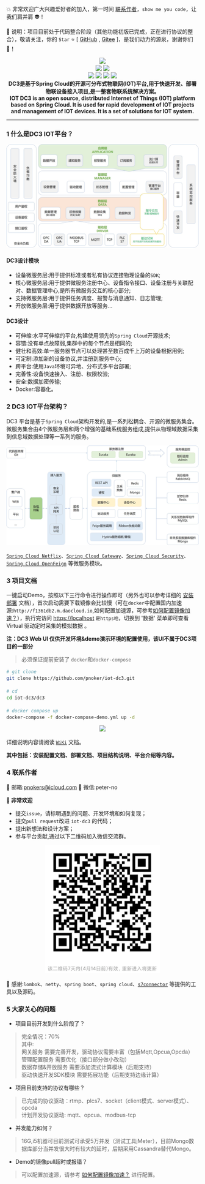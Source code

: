 :boom: 非常欢迎广大兴趣爱好者的加入，第一时间 [联系作者](#6-联系作者)，`show me you code`，让我们肩并肩 :alien:！
>
:rocket: 说明：项目目前处于代码整合阶段（其他功能初版已完成，正在进行协议的整合），敬请关注，你的 `Star` :star: [ [GitHub](https://github.com/pnoker/iot-dc3) , [Gitee](https://gitee.com/pnoker/iot-dc3) ]，是我们动力的源泉，谢谢你们 :tada:！

<p align="center">
    <img src="./dc3/images/iot-dc3-logo.png" width="400"><br>
    <a href="https://travis-ci.org/pnoker/iot-dc3"><img src="https://travis-ci.org/pnoker/iot-dc3.svg?branch=master"></a>
    <a href="https://codecov.io/gh/pnoker/iot-dc3"><img src="https://codecov.io/gh/pnoker/iot-dc3/branch/master/graph/badge.svg"></a><br>
	<a><img src="https://img.shields.io/badge/JDK-1.8-green.svg"></a>
	<a><img src="https://img.shields.io/badge/Spring Boot-2.2.4.RELEASE-blue.svg"></a>
	<a><img src="https://img.shields.io/badge/Spring Cloud-Hoxton.SR1-blue.svg"></a>
	<a href="https://github.com/pnoker/iot-dc3/blob/master/LICENSE"><img src="https://img.shields.io/github/license/pnoker/iot-dc3.svg"></a>	
	<br><strong>DC3是基于Spring Cloud的开源可分布式物联网(IOT)平台,用于快速开发、部署物联设备接入项目,是一整套物联系统解决方案。<br>IOT DC3 is an open source, distributed Internet of Things (IOT) platform based on Spring Cloud. It is used for rapid development of IOT projects and management of IOT devices. It is a set of solutions for IOT system.</strong>
</p>

------

### 1 什么是DC3 IOT平台？

 ![iot-dc3-architecture](dc3/images/iot-dc3-architecture1.jpg)

#### DC3设计模块

 * 设备微服务层:用于提供标准或者私有协议连接物理设备的`SDK`;
 * 核心微服务层:用于提供微服务注册中心、设备指令接口、设备注册与关联配对、数据管理中心,是所有微服务交互的核心部分;
 * 支持微服务层:用于提供任务调度、报警与消息通知、日志管理;
 * 开放微服务层:用于提供数据开放等服务...

#### DC3设计

 * 可伸缩:水平可伸缩的平台,构建使用领先的`Spring Cloud`开源技术;
 * 容错:没有单点故障弱,集群中的每个节点是相同的;
 * 健壮和高效:单一服务器节点可以处理甚至数百成千上万的设备根据用例;
 * 可定制:添加新的设备协议,并注册到服务中心;
 * 跨平台:使用`Java`环境可异地、分布式多平台部署;
 * 完善性:设备快速接入、注册、权限校验;
 * 安全:数据加密传输;
 * Docker:容器化。

### 2 DC3 IOT平台架构？

DC3 平台是基于`Spring Cloud`架构开发的,是一系列松耦合、开源的微服务集合。
微服务集合由4个微服务层和两个增强的基础系统服务组成,提供从物理域数据采集到信息域数据处理等一系列的服务。

![iot-dc3-architecture](dc3/images/iot-dc3-architecture2.jpg)

[`Spring Cloud Netflix`](https://cloud.spring.io/spring-cloud-netflix)、[`Spring Cloud Gateway`](https://cloud.spring.io/spring-cloud-gateway)、[`Spring Cloud Security`](https://cloud.spring.io/spring-cloud-security)、[`Spring Cloud OpenFeign`](https://cloud.spring.io/spring-cloud-openfeign) 等微服务模块。

### 3 项目文档

一键启动Demo，按照以下三行命令进行操作即可（另外也可以参考详细的 [安装部署](https://github.com/pnoker/iot-dc3/wiki/%E5%AE%89%E8%A3%85%E9%85%8D%E7%BD%AE) 文档），首次启动需要下载镜像会比较慢（可在`docker`中配置国内加速源:`http://f1361db2.m.daocloud.io`,如何配置加速源，可参考[如何配置镜像加速？](https://github.com/pnoker/iot-dc3/wiki/Docker%E5%8A%A0%E9%80%9F)），执行完访问 [https://localhost](https://localhost:8000) `是https哈`，切换到 '数据' 菜单即可查看 Virtual 驱动定时采集的模拟数据 。

**注：DC3 Web UI 仅供开发环境&demo演示环境的配置使用，该UI不属于DC3项目的一部分**

> 必须保证提前安装了 `docker`和`docker-compose`

```bash
# git clone
git clone https://github.com/pnoker/iot-dc3.git

# cd
cd iot-dc3/dc3

# docker compose up
docker-compose -f docker-compose-demo.yml up -d
```

<p align="center">
<img src="./dc3/images/iot-dc3-web.png"><br>
</p>

详细说明内容请阅读 [`WiKi`](https://github.com/pnoker/iot-dc3/wiki) 文档。

**其中包括：安装配置文档、部署文档、项目结构说明、平台介绍等内容。**

### 4 联系作者

:whale2: 邮箱:pnokers@icloud.com
:speech_balloon: 微信:peter-no

**:mega: 非常欢迎**
 - 提交`issue`，请标明遇到的问题、开发环境和如何复现；
 - 提交`pull request`改进 `iot-dc3` 的代码；
 - 提出新想法和设计方案；
 - 参与平台贡献,通过以下二维码加入微信交流群。

<p align="center">
<img src="./dc3/images/wechart.png" width="300"><br>
</p>

:lollipop: 感谢:`lombok`、`netty`、`spring boot`、`spring cloud`、[`s7connector`](https://github.com/s7connector/s7connector) 等提供的工具以及源码。

### 5 大家关心的问题

- 项目目前开发到什么阶段了？

> 完全情况：70% \
> 其中: \
> 网关服务 需要完善开发，驱动协议需要丰富（包括Mqtt,Opcua,Opcda）\
> 管理配置服务 需要优化（接口部分做小改动）\
> 数据存储&开放服务 需要添加流式计算模块（后期支持）\
> 驱动快速开发SDK模块 需要拓展功能（后期支持边缘计算）

- 项目目前支持的协议有哪些？

> 已完成的协议驱动：rtmp、plcs7、socket（client模式、server模式）、opcda \
> 计划开发协议驱动: mqtt、opcua、modbus-tcp

- 并发能力如何？

> 16G,i5机器可目前测试可承受5万并发（测试工具jMeter），目前Mongo数据库部分当并发很大时有较大的延时，后期采用Cassandra替代Mongo。

- Demo的镜像pull超时或报错？

> 可以配置加速源，请参考 [如何配置镜像加速？](https://github.com/pnoker/iot-dc3/wiki/Docker%E5%8A%A0%E9%80%9F) 进行配置。